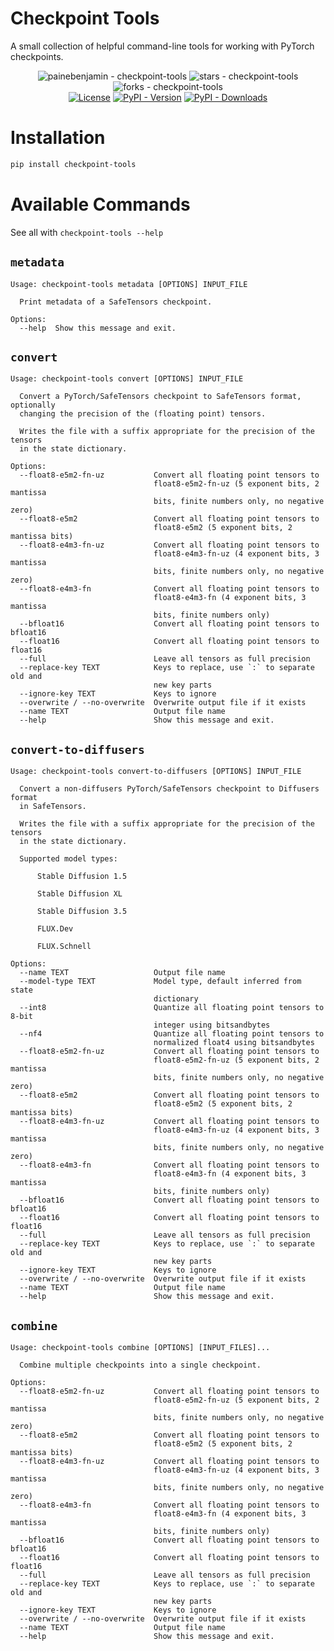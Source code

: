 # Checkpoint Tools

A small collection of helpful command-line tools for working with PyTorch checkpoints.

<div align="center">
    <img src="https://img.shields.io/static/v1?label=painebenjamin&message=checkpoint-tools&color=00519c&logo=github" alt="painebenjamin - checkpoint-tools">
    <img src="https://img.shields.io/github/stars/painebenjamin/checkpoint-tools?style=social" alt="stars - checkpoint-tools">
    <img src="https://img.shields.io/github/forks/painebenjamin/checkpoint-tools?style=social" alt="forks - checkpoint-tools"><br />
    <a href="https://github.com/painebenjamin/checkpoint-tools/blob/main/LICENSE"><img src="https://img.shields.io/badge/License-Apache-00519c" alt="License"></a>
    <a href="https://pypi.org/project/checkpoint-tools"><img alt="PyPI - Version" src="https://img.shields.io/pypi/v/checkpoint-tools?color=00519c"></a>
    <a href="https://pypistats.org/packages/checkpoint-tools"><img alt="PyPI - Downloads" src="https://img.shields.io/pypi/dd/checkpoint-tools?logo=python&logoColor=white&color=00519c"></a>
</div>

# Installation

```sh
pip install checkpoint-tools
```

# Available Commands

See all with `checkpoint-tools --help`

## `metadata`

```
Usage: checkpoint-tools metadata [OPTIONS] INPUT_FILE

  Print metadata of a SafeTensors checkpoint.

Options:
  --help  Show this message and exit.
```

## `convert`

```
Usage: checkpoint-tools convert [OPTIONS] INPUT_FILE

  Convert a PyTorch/SafeTensors checkpoint to SafeTensors format, optionally
  changing the precision of the (floating point) tensors.

  Writes the file with a suffix appropriate for the precision of the tensors
  in the state dictionary.

Options:
  --float8-e5m2-fn-uz           Convert all floating point tensors to
                                float8-e5m2-fn-uz (5 exponent bits, 2 mantissa
                                bits, finite numbers only, no negative zero)
  --float8-e5m2                 Convert all floating point tensors to
                                float8-e5m2 (5 exponent bits, 2 mantissa bits)
  --float8-e4m3-fn-uz           Convert all floating point tensors to
                                float8-e4m3-fn-uz (4 exponent bits, 3 mantissa
                                bits, finite numbers only, no negative zero)
  --float8-e4m3-fn              Convert all floating point tensors to
                                float8-e4m3-fn (4 exponent bits, 3 mantissa
                                bits, finite numbers only)
  --bfloat16                    Convert all floating point tensors to bfloat16
  --float16                     Convert all floating point tensors to float16
  --full                        Leave all tensors as full precision
  --replace-key TEXT            Keys to replace, use `:` to separate old and
                                new key parts
  --ignore-key TEXT             Keys to ignore
  --overwrite / --no-overwrite  Overwrite output file if it exists
  --name TEXT                   Output file name
  --help                        Show this message and exit.
```

## `convert-to-diffusers`

```
Usage: checkpoint-tools convert-to-diffusers [OPTIONS] INPUT_FILE

  Convert a non-diffusers PyTorch/SafeTensors checkpoint to Diffusers format
  in SafeTensors.

  Writes the file with a suffix appropriate for the precision of the tensors
  in the state dictionary.

  Supported model types:

      Stable Diffusion 1.5

      Stable Diffusion XL

      Stable Diffusion 3.5

      FLUX.Dev

      FLUX.Schnell

Options:
  --name TEXT                   Output file name
  --model-type TEXT             Model type, default inferred from state
                                dictionary
  --int8                        Quantize all floating point tensors to 8-bit
                                integer using bitsandbytes
  --nf4                         Quantize all floating point tensors to
                                normalized float4 using bitsandbytes
  --float8-e5m2-fn-uz           Convert all floating point tensors to
                                float8-e5m2-fn-uz (5 exponent bits, 2 mantissa
                                bits, finite numbers only, no negative zero)
  --float8-e5m2                 Convert all floating point tensors to
                                float8-e5m2 (5 exponent bits, 2 mantissa bits)
  --float8-e4m3-fn-uz           Convert all floating point tensors to
                                float8-e4m3-fn-uz (4 exponent bits, 3 mantissa
                                bits, finite numbers only, no negative zero)
  --float8-e4m3-fn              Convert all floating point tensors to
                                float8-e4m3-fn (4 exponent bits, 3 mantissa
                                bits, finite numbers only)
  --bfloat16                    Convert all floating point tensors to bfloat16
  --float16                     Convert all floating point tensors to float16
  --full                        Leave all tensors as full precision
  --replace-key TEXT            Keys to replace, use `:` to separate old and
                                new key parts
  --ignore-key TEXT             Keys to ignore
  --overwrite / --no-overwrite  Overwrite output file if it exists
  --name TEXT                   Output file name
  --help                        Show this message and exit.
```

## `combine`

```
Usage: checkpoint-tools combine [OPTIONS] [INPUT_FILES]...

  Combine multiple checkpoints into a single checkpoint.

Options:
  --float8-e5m2-fn-uz           Convert all floating point tensors to
                                float8-e5m2-fn-uz (5 exponent bits, 2 mantissa
                                bits, finite numbers only, no negative zero)
  --float8-e5m2                 Convert all floating point tensors to
                                float8-e5m2 (5 exponent bits, 2 mantissa bits)
  --float8-e4m3-fn-uz           Convert all floating point tensors to
                                float8-e4m3-fn-uz (4 exponent bits, 3 mantissa
                                bits, finite numbers only, no negative zero)
  --float8-e4m3-fn              Convert all floating point tensors to
                                float8-e4m3-fn (4 exponent bits, 3 mantissa
                                bits, finite numbers only)
  --bfloat16                    Convert all floating point tensors to bfloat16
  --float16                     Convert all floating point tensors to float16
  --full                        Leave all tensors as full precision
  --replace-key TEXT            Keys to replace, use `:` to separate old and
                                new key parts
  --ignore-key TEXT             Keys to ignore
  --overwrite / --no-overwrite  Overwrite output file if it exists
  --name TEXT                   Output file name
  --help                        Show this message and exit.
```
